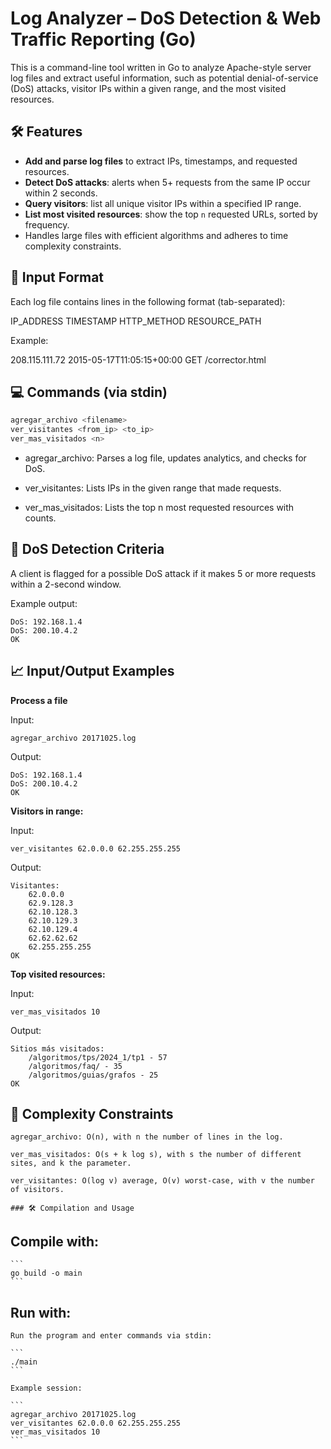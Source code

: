# Log Analyzer – DoS Detection & Web Traffic Reporting (Go)

This is a command-line tool written in Go to analyze Apache-style server log files and extract useful information, such as potential denial-of-service (DoS) attacks, visitor IPs within a given range, and the most visited resources.

## 🛠️ Features

- **Add and parse log files** to extract IPs, timestamps, and requested resources.
- **Detect DoS attacks**: alerts when 5+ requests from the same IP occur within 2 seconds.
- **Query visitors**: list all unique visitor IPs within a specified IP range.
- **List most visited resources**: show the top `n` requested URLs, sorted by frequency.
- Handles large files with efficient algorithms and adheres to time complexity constraints.

## 📂 Input Format

Each log file contains lines in the following format (tab-separated):

IP_ADDRESS  TIMESTAMP   HTTP_METHOD RESOURCE_PATH

Example:

208.115.111.72	    2015-05-17T11:05:15+00:00	    GET	    /corrector.html

## 💻 Commands (via stdin)

```bash
agregar_archivo <filename>
ver_visitantes <from_ip> <to_ip>
ver_mas_visitados <n>
```

- agregar_archivo: Parses a log file, updates analytics, and checks for DoS.

- ver_visitantes: Lists IPs in the given range that made requests.

- ver_mas_visitados: Lists the top n most requested resources with counts.

## 🧠 DoS Detection Criteria

A client is flagged for a possible DoS attack if it makes 5 or more requests within a 2-second window.

Example output:

```
DoS: 192.168.1.4
DoS: 200.10.4.2
OK
```

## 📈 Input/Output Examples

**Process a file**

Input: 

```agregar_archivo 20171025.log```

Output:

```
DoS: 192.168.1.4
DoS: 200.10.4.2
OK
```

**Visitors in range:**

Input: 

```ver_visitantes 62.0.0.0 62.255.255.255```

Output:

```
Visitantes:
	62.0.0.0
	62.9.128.3
	62.10.128.3
	62.10.129.3
	62.10.129.4
	62.62.62.62
	62.255.255.255
OK
```

**Top visited resources:**

Input: 

```ver_mas_visitados 10```

Output:

```
Sitios más visitados:
	/algoritmos/tps/2024_1/tp1 - 57
	/algoritmos/faq/ - 35
	/algoritmos/guias/grafos - 25
OK

```

## 🧪 Complexity Constraints

    agregar_archivo: O(n), with n the number of lines in the log.

    ver_mas_visitados: O(s + k log s), with s the number of different sites, and k the parameter.

    ver_visitantes: O(log v) average, O(v) worst-case, with v the number of visitors.

    ### 🛠️ Compilation and Usage

## Compile with:
    ```
    go build -o main
    ```

## Run with:
    
    Run the program and enter commands via stdin:

    ```
    ./main
    ```

    Example session:

    ```
    agregar_archivo 20171025.log
    ver_visitantes 62.0.0.0 62.255.255.255
    ver_mas_visitados 10
    ```
